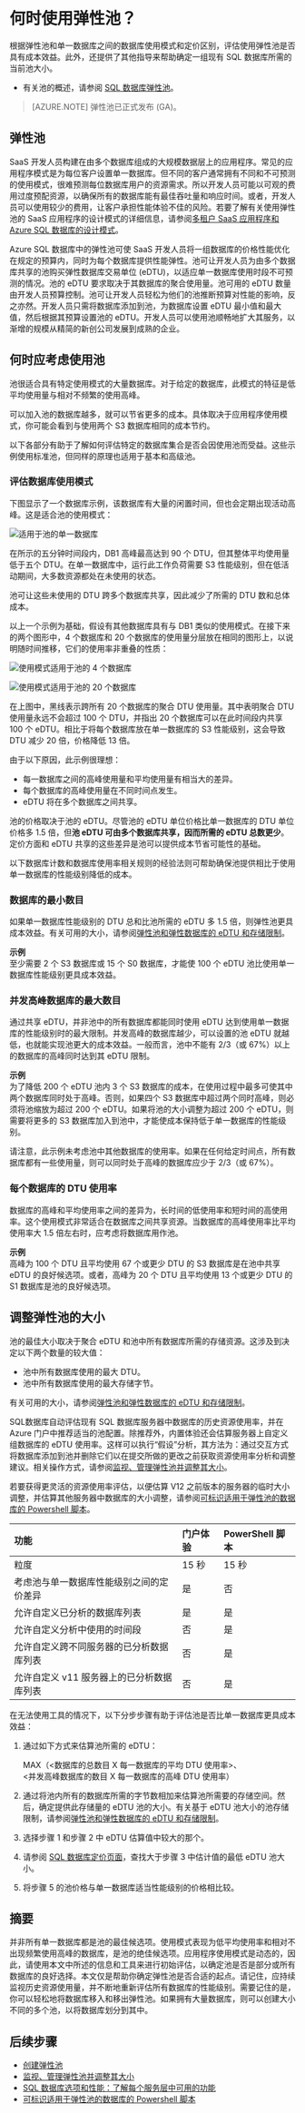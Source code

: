 <properties
    pageTitle="何时使用弹性池？"
    description="弹性池是由一组弹性数据库共享的可用资源集合。本文档提供相关指导来帮助你评估是否适合对一组数据库使用弹性池。"
    services="sql-database"
    documentationcenter=""
    author="CarlRabeler"
    manager="jhubbard"
    editor="" />
<tags
    ms.assetid="3d3941d5-276c-4fd2-9cc1-9fe8b1e4c96c"
    ms.service="sql-database"
    ms.custom="multiple databases"
    ms.devlang="NA"
    ms.date="12/19/2016"
    wacn.date="01/20/2017"
    ms.author="sstein;carlrab"
    ms.workload="data-management"
    ms.topic="get-started-article"
    ms.tgt_pltfrm="NA" />  


# 何时使用弹性池？
根据弹性池和单一数据库之间的数据库使用模式和定价区别，评估使用弹性池是否具有成本效益。此外，还提供了其他指导来帮助确定一组现有 SQL 数据库所需的当前池大小。

- 有关池的概述，请参阅 [SQL 数据库弹性池](/documentation/articles/sql-database-elastic-pool/)。

> [AZURE.NOTE]
弹性池已正式发布 (GA)。
> 
> 

## 弹性池
SaaS 开发人员构建在由多个数据库组成的大规模数据层上的应用程序。常见的应用程序模式是为每位客户设置单一数据库。但不同的客户通常拥有不同和不可预测的使用模式，很难预测每位数据库用户的资源需求。所以开发人员可能以可观的费用过度预配资源，以确保所有的数据库能有最佳吞吐量和响应时间。或者，开发人员可以使用较少的费用，让客户承担性能体验不佳的风险。若要了解有关使用弹性池的 SaaS 应用程序的设计模式的详细信息，请参阅[多租户 SaaS 应用程序和 Azure SQL 数据库的设计模式](/documentation/articles/sql-database-design-patterns-multi-tenancy-saas-applications/)。

Azure SQL 数据库中的弹性池可使 SaaS 开发人员将一组数据库的价格性能优化在规定的预算内，同时为每个数据库提供性能弹性。池可让开发人员为由多个数据库共享的池购买弹性数据库交易单位 (eDTU)，以适应单一数据库使用时段不可预测的情况。池的 eDTU 要求取决于其数据库的聚合使用量。池可用的 eDTU 数量由开发人员预算控制。池可让开发人员轻松为他们的池推断预算对性能的影响，反之亦然。开发人员只需将数据库添加到池，为数据库设置 eDTU 最小值和最大值，然后根据其预算设置池的 eDTU。开发人员可以使用池顺畅地扩大其服务，以渐增的规模从精简的新创公司发展到成熟的企业。

## 何时应考虑使用池
池很适合具有特定使用模式的大量数据库。对于给定的数据库，此模式的特征是低平均使用量与相对不频繁的使用高峰。

可以加入池的数据库越多，就可以节省更多的成本。具体取决于应用程序使用模式，你可能会看到与使用两个 S3 数据库相同的成本节约。

以下各部分有助于了解如何评估特定的数据库集合是否会因使用池而受益。这些示例使用标准池，但同样的原理也适用于基本和高级池。

### 评估数据库使用模式
下图显示了一个数据库示例，该数据库有大量的闲置时间，但也会定期出现活动高峰。这是适合池的使用模式：

   ![适用于池的单一数据库](./media/sql-database-elastic-pool-guidance/one-database.png)  


在所示的五分钟时间段内，DB1 高峰最高达到 90 个 DTU，但其整体平均使用量低于五个 DTU。在单一数据库中，运行此工作负荷需要 S3 性能级别，但在低活动期间，大多数资源都处在未使用的状态。

池可让这些未使用的 DTU 跨多个数据库共享，因此减少了所需的 DTU 数和总体成本。

以上一个示例为基础，假设有其他数据库具有与 DB1 类似的使用模式。在接下来的两个图形中，4 个数据库和 20 个数据库的使用量分层放在相同的图形上，以说明随时间推移，它们的使用率非重叠的性质：

   ![使用模式适用于池的 4 个数据库](./media/sql-database-elastic-pool-guidance/four-databases.png)

   ![使用模式适用于池的 20 个数据库](./media/sql-database-elastic-pool-guidance/twenty-databases.png)  


在上图中，黑线表示跨所有 20 个数据库的聚合 DTU 使用量。其中表明聚合 DTU 使用量永远不会超过 100 个 DTU，并指出 20 个数据库可以在此时间段内共享 100 个 eDTU。相比于将每个数据库放在单一数据库的 S3 性能级别，这会导致 DTU 减少 20 倍，价格降低 13 倍。

由于以下原因，此示例很理想：

* 每一数据库之间的高峰使用量和平均使用量有相当大的差异。
* 每个数据库的高峰使用量在不同时间点发生。
* eDTU 将在多个数据库之间共享。

池的价格取决于池的 eDTU。尽管池的 eDTU 单位价格比单一数据库的 DTU 单位价格多 1.5 倍，但**池 eDTU 可由多个数据库共享，因而所需的 eDTU 总数更少**。定价方面和 eDTU 共享的这些差异是池可以提供成本节省可能性的基础。

以下数据库计数和数据库使用率相关规则的经验法则可帮助确保池提供相比于使用单一数据库的性能级别降低的成本。

### 数据库的最小数目
如果单一数据库性能级别的 DTU 总和比池所需的 eDTU 多 1.5 倍，则弹性池更具成本效益。有关可用的大小，请参阅[弹性池和弹性数据库的 eDTU 和存储限制](/documentation/articles/sql-database-elastic-pool/#edtu-and-storage-limits-for-elastic-pools-and-elastic-databases)。

**示例** <br> 
至少需要 2 个 S3 数据库或 15 个 S0 数据库，才能使 100 个 eDTU 池比使用单一数据库性能级别更具成本效益。

### 并发高峰数据库的最大数目
通过共享 eDTU，并非池中的所有数据库都能同时使用 eDTU 达到使用单一数据库的性能级别时的最大限制。并发高峰的数据库越少，可以设置的池 eDTU 就越低，也就能实现池更大的成本效益。一般而言，池中不能有 2/3（或 67%）以上的数据库的高峰同时达到其 eDTU 限制。

**示例** <br> 
为了降低 200 个 eDTU 池内 3 个 S3 数据库的成本，在使用过程中最多可使其中两个数据库同时处于高峰。否则，如果四个 S3 数据库中超过两个同时高峰，则必须将池缩放为超过 200 个 eDTU。如果将池的大小调整为超过 200 个 eDTU，则需要将更多的 S3 数据库加入到池中，才能使成本保持低于单一数据库的性能级别。

请注意，此示例未考虑池中其他数据库的使用率。如果在任何给定时间点，所有数据库都有一些使用量，则可以同时处于高峰的数据库应少于 2/3（或 67%）。

### 每个数据库的 DTU 使用率
数据库的高峰和平均使用率之间的差异为，长时间的低使用率和短时间的高使用率。这个使用模式非常适合在数据库之间共享资源。当数据库的高峰使用率比平均使用率大 1.5 倍左右时，应考虑将数据库用作池。

**示例**<br>
高峰为 100 个 DTU 且平均使用 67 个或更少 DTU 的 S3 数据库是在池中共享 eDTU 的良好候选项。或者，高峰为 20 个 DTU 且平均使用 13 个或更少 DTU 的 S1 数据库是池的良好候选项。

## 调整弹性池的大小
池的最佳大小取决于聚合 eDTU 和池中所有数据库所需的存储资源。这涉及到决定以下两个数量的较大值：

* 池中所有数据库使用的最大 DTU。
* 池中所有数据库使用的最大存储字节。

有关可用的大小，请参阅[弹性池和弹性数据库的 eDTU 和存储限制](/documentation/articles/sql-database-elastic-pool/#eDTU-and-storage-limits-for-elastic-pools-and-elastic-databases)。

SQL数据库自动评估现有 SQL 数据库服务器中数据库的历史资源使用率，并在 Azure 门户中推荐适当的池配置。除推荐外，内置体验还会估算服务器上自定义组数据库的 eDTU 使用率。这样可以执行“假设”分析，其方法为：通过交互方式将数据库添加到池并删除它们以在提交所做的更改之前获取资源使用率分析和调整建议。相关操作方式，请参阅[监视、管理弹性池并调整其大小](/documentation/articles/sql-database-elastic-pool-manage-portal/)。

若要获得更灵活的资源使用率评估，以便估算 V12 之前版本的服务器的临时大小调整，并估算其他服务器中数据库的大小调整，请参阅[可标识适用于弹性池的数据库的 Powershell 脚本](/documentation/articles/sql-database-elastic-pool-database-assessment-powershell/)。

| 功能 | 门户体验 | PowerShell 脚本 |
|:--- |:--- |:--- |
| 粒度 |15 秒 |15 秒 |
| 考虑池与单一数据库性能级别之间的定价差异 |是 |否 |
| 允许自定义已分析的数据库列表 |是 |是 |
| 允许自定义分析中使用的时间段 |否 |是 |
| 允许自定义跨不同服务器的已分析数据库列表 |否 |是 |
| 允许自定义 v11 服务器上的已分析数据库列表 |否 |是 |

在无法使用工具的情况下，以下分步步骤有助于评估池是否比单一数据库更具成本效益：

1.	通过如下方式来估算池所需的 eDTU：

    MAX（<数据库的总数目 X 每一数据库的平均 DTU 使用率>、<br>
    <并发高峰数据库的数目 X 每一数据库的高峰 DTU 使用率）

2.	通过将池内所有的数据库所需的字节数相加来估算池所需要的存储空间。然后，确定提供此存储量的 eDTU 池的大小。有关基于 eDTU 池大小的池存储限制，请参阅[弹性池和弹性数据库的 eDTU 和存储限制](/documentation/articles/sql-database-elastic-pool/#eDTU-and-storage-limits-for-elastic-pools-and-elastic-databases)。
3.	选择步骤 1 和步骤 2 中 eDTU 估算值中较大的那个。
4.	请参阅 [SQL 数据库定价页面](/pricing/details/sql-database/)，查找大于步骤 3 中估计值的最低 eDTU 池大小。
5.	将步骤 5 的池价格与单一数据库适当性能级别的价格相比较。

## 摘要
并非所有单一数据库都是池的最佳候选项。使用模式表现为低平均使用率和相对不出现频繁使用高峰的数据库，是池的绝佳候选项。应用程序使用模式是动态的，因此，请使用本文中所述的信息和工具来进行初始评估，以确定池是否是部分或所有数据库的良好选择。本文仅是帮助你确定弹性池是否合适的起点。请记住，应持续监视历史资源使用量，并不断地重新评估所有数据库的性能级别。需要记住的是，你可以轻松地将数据库移入和移出弹性池。如果拥有大量数据库，则可以创建大小不同的多个池，以将数据库划分到其中。

## 后续步骤
- [创建弹性池](/documentation/articles/sql-database-elastic-pool-create-portal/)
- [监视、管理弹性池并调整其大小](/documentation/articles/sql-database-elastic-pool-manage-portal/)
- [SQL 数据库选项和性能：了解每个服务层中可用的功能](/documentation/articles/sql-database-service-tiers/)
- [可标识适用于弹性池的数据库的 Powershell 脚本](/documentation/articles/sql-database-elastic-pool-database-assessment-powershell/)

<!---HONumber=Mooncake_0116_2017-->
<!--update: tanslation update "弹性数据库池" to "弹性池"-->